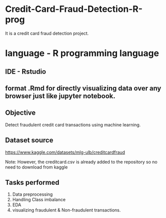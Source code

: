 # Credit-Card-Fraud-Detection-R-prog
It is a credit card fraud detection project. 

# language - R programming language
## IDE - Rstudio
## format .Rmd for directly visualizing data over any browser just like jupyter notebook.

## Objective
Detect fraudulent credit card transactions using machine learning.

## Dataset source

https://www.kaggle.com/datasets/mlg-ulb/creditcardfraud

Note: However, the creditcard.csv is already added to the repository so no need to download from kaggle

## Tasks performed

1. Data preprocessing
2. Handling Class imbalance
3. EDA
4. visualizing fraudulent & Non-fraudulent transactions.
